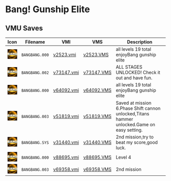 # Bang! Gunship Elite

## VMU Saves

| Icon | Filename | VMI | VMS | Description |
|------|----------|-----|-----|-------------|
| ![Bang! Gunship Elite](../icons/BANGBANG.000.GIF) | `BANGBANG.000` | [v2523.vmi](v2523.vmi) | [v2523.VMS](v2523.VMS) | all levels 19 total enjoyBang gunship elite  |
| ![Bang! Gunship Elite](../icons/BANGBANG.002.GIF) | `BANGBANG.002` | [v73147.vmi](v73147.vmi) | [v73147.VMS](v73147.VMS) | ALL STAGES UNLOCKED! Check it out and have fun.  |
| ![Bang! Gunship Elite](../icons/BANGBANG.000.GIF) | `BANGBANG.000` | [v64092.vmi](v64092.vmi) | [v64092.VMS](v64092.VMS) | all levels 19 total enjoyBang gunship elite  |
| ![Bang! Gunship Elite](../icons/BANGBANG.003.GIF) | `BANGBANG.003` | [v51819.vmi](v51819.vmi) | [v51819.VMS](v51819.VMS) | Saved at mission 6.Phase Shift cannon unlocked,Titans hammer unlocked.Game on easy setting.  |
| ![Bang! Gunship Elite](../icons/BANGBANG.SYS.GIF) | `BANGBANG.SYS` | [v31440.vmi](v31440.vmi) | [v31440.VMS](v31440.VMS) | 2nd mission,try to beat my score,good luck.  |
| ![Bang! Gunship Elite](../icons/BANGBANG.000.GIF) | `BANGBANG.000` | [v88695.vmi](v88695.vmi) | [v88695.VMS](v88695.VMS) | Level 4  |
| ![Bang! Gunship Elite](../icons/BANGBANG.003.GIF) | `BANGBANG.003` | [v69358.vmi](v69358.vmi) | [v69358.VMS](v69358.VMS) | 2nd mission  |
